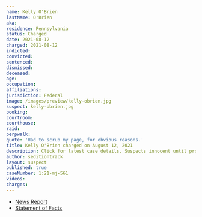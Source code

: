 ```yaml
---
name: Kelly O'Brien
lastName: O'Brien
aka:
residence: Pennsylvania
status: Charged
date: 2021-08-12
charged: 2021-08-12
indicted:
convicted:
sentenced:
dismissed:
deceased:
age:
occupation:
affiliations:
jurisdiction: Federal
image: /images/preview/kelly-obrien.jpg
suspect: kelly-obrien.jpg
booking:
courtroom:
courthouse:
raid:
perpwalk:
quote: 'Had to scrub my page, for obvious reasons.'
title: Kelly O'Brien charged on August 12, 2021
description: Click for latest case details. Suspects innocent until proven guilty.
author: seditiontrack
layout: suspect
published: true
caseNumber: 1:21-mj-561
videos:
charges:
---
```

- [News Report](https://www.mcall.com/news/pennsylvania/mc-nws-pa-lehigh-woman-charged-capitol-20210820-gsmk4wiaxrb63gtobzny7ujvcq-story.html)
- [Statement of Facts](https://www.justice.gov/usao-dc/case-multi-defendant/file/1431181/download)
